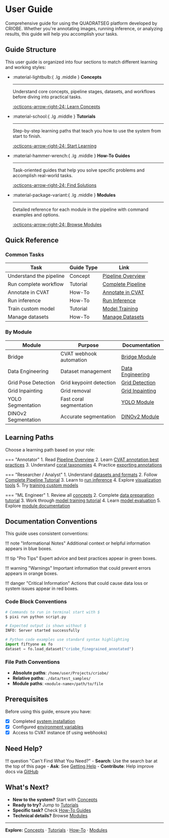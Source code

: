 # User Guide

Comprehensive guide for using the QUADRATSEG platform developed by CRIOBE. Whether you're annotating images, running inference, or analyzing results, this guide will help you accomplish your tasks.

## Guide Structure

This user guide is organized into four sections to match different learning and working styles:

<div class="grid cards" markdown>

-   :material-lightbulb:{ .lg .middle } **Concepts**

    ---

    Understand core concepts, pipeline stages, datasets, and workflows before diving into practical tasks.

    [:octicons-arrow-right-24: Learn Concepts](concepts/index.md)

-   :material-school:{ .lg .middle } **Tutorials**

    ---

    Step-by-step learning paths that teach you how to use the system from start to finish.

    [:octicons-arrow-right-24: Start Learning](tutorials/index.md)

-   :material-hammer-wrench:{ .lg .middle } **How-To Guides**

    ---

    Task-oriented guides that help you solve specific problems and accomplish real-world tasks.

    [:octicons-arrow-right-24: Find Solutions](how-to/index.md)

-   :material-package-variant:{ .lg .middle } **Modules**

    ---

    Detailed reference for each module in the pipeline with command examples and options.

    [:octicons-arrow-right-24: Browse Modules](modules/index.md)

</div>

## Quick Reference

### Common Tasks

| Task | Guide Type | Link |
|------|------------|------|
| Understand the pipeline | Concept | [Pipeline Overview](concepts/pipeline-overview.md) |
| Run complete workflow | Tutorial | [Complete Pipeline](tutorials/complete-pipeline.md) |
| Annotate in CVAT | How-To | [Annotate in CVAT](how-to/annotate-in-cvat.md) |
| Run inference | How-To | [Run Inference](how-to/run-inference.md) |
| Train custom model | Tutorial | [Model Training](tutorials/model-training.md) |
| Manage datasets | How-To | [Manage Datasets](how-to/manage-datasets.md) |

### By Module

| Module | Purpose | Documentation |
|--------|---------|---------------|
| Bridge | CVAT webhook automation | [Bridge Module](modules/bridge.md) |
| Data Engineering | Dataset management | [Data Engineering](modules/data-engineering.md) |
| Grid Pose Detection | Grid keypoint detection | [Grid Detection](modules/grid-pose-detection.md) |
| Grid Inpainting | Grid removal | [Grid Inpainting](modules/grid-inpainting.md) |
| YOLO Segmentation | Fast coral segmentation | [YOLO Module](modules/coral-seg-yolo.md) |
| DINOv2 Segmentation | Accurate segmentation | [DINOv2 Module](modules/dinov2-mmseg.md) |

## Learning Paths

Choose a learning path based on your role:

=== "Annotator"
    1. Read [Pipeline Overview](concepts/pipeline-overview.md)
    2. Learn [CVAT annotation best practices](how-to/annotate-in-cvat.md)
    3. Understand [coral taxonomies](concepts/taxonomies.md)
    4. Practice [exporting annotations](how-to/export-annotations.md)

=== "Researcher / Analyst"
    1. Understand [datasets and formats](concepts/datasets.md)
    2. Follow [Complete Pipeline Tutorial](tutorials/complete-pipeline.md)
    3. Learn to [run inference](how-to/run-inference.md)
    4. Explore [visualization tools](how-to/visualize-results.md)
    5. Try [training custom models](tutorials/model-training.md)

=== "ML Engineer"
    1. Review all [concepts](concepts/index.md)
    2. Complete [data preparation tutorial](tutorials/data-preparation.md)
    3. Work through [model training tutorial](tutorials/model-training.md)
    4. Learn [model evaluation](tutorials/model-evaluation.md)
    5. Explore [module documentation](modules/index.md)

## Documentation Conventions

This guide uses consistent conventions:

!!! note "Informational Notes"
    Additional context or helpful information appears in blue boxes.

!!! tip "Pro Tips"
    Expert advice and best practices appear in green boxes.

!!! warning "Warnings"
    Important information that could prevent errors appears in orange boxes.

!!! danger "Critical Information"
    Actions that could cause data loss or system issues appear in red boxes.

### Code Block Conventions

```bash
# Commands to run in terminal start with $
$ pixi run python script.py

# Expected output is shown without $
INFO: Server started successfully
```

```python
# Python code examples use standard syntax highlighting
import fiftyone as fo
dataset = fo.load_dataset("criobe_finegrained_annotated")
```

### File Path Conventions

- **Absolute paths**: `/home/user/Projects/criobe/`
- **Relative paths**: `./data/test_samples/`
- **Module paths**: `<module-name>/path/to/file`

## Prerequisites

Before using this guide, ensure you have:

- [x] Completed [system installation](../setup/installation/index.md)
- [x] Configured [environment variables](../setup/configuration/environment-variables.md)
- [x] Access to CVAT instance (if using webhooks)

## Need Help?

!!! question "Can't Find What You Need?"
    - **Search**: Use the search bar at the top of this page
    - **Ask**: See [Getting Help](../community/getting-help.md)
    - **Contribute**: Help improve docs via [GitHub](https://github.com/criobe/coral-segmentation)

## What's Next?

- **New to the system?** Start with [Concepts](concepts/index.md)
- **Ready to try?** Jump to [Tutorials](tutorials/index.md)
- **Specific task?** Check [How-To Guides](how-to/index.md)
- **Technical details?** Browse [Modules](modules/index.md)

---

**Explore:** [Concepts](concepts/index.md) · [Tutorials](tutorials/index.md) · [How-To](how-to/index.md) · [Modules](modules/index.md)
